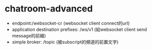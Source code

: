 # chatroom-advanced

- endpoint:/websocket-cr (websocket client connect的url)
- application destination prefixes: /ws/v1 (給websocket client send message的前綴)
- simple broker: /topic (被subscript的頻道的前置文字)
